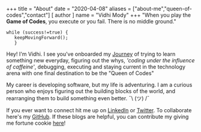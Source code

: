 +++
title = "About"
date = "2020-04-08"
aliases = ["about-me","queen-of-codes","contact"]
[ author ]
  name = "Vidhi Mody"
+++
"When you play the **Game of Codes**, you execute or you fail. There is no middle ground."

```
while (success!=true) {
   keepMovingForward(); 
   }
```

Hey! I'm Vidhi. I see you've onboarded my [Journey](/blogs) of trying to learn something new everyday, figuring out the whys, *'coding under the influence of caffeine'*, debugging, executing and staying current in the technology arena with one final destination to be the "Queen of Codes"

My career is developing software, but my life is adventuring. I am a curious person who enjoys figuring out the building blocks of the world, and rearranging them to build something even better. ¯\ (ツ) /¯

If you ever want to connect hit me up on [LinkedIn](https://www.linkedin.com/in/vidhi-mody-21629a150) or [Twitter](https://twitter.com/vidhi_mody/). To collaborate here's my [GitHub](https://github.com/vidhi-mody). If these blogs are helpful, you can contribute my giving me fortune cookie [here](/contribute)!

